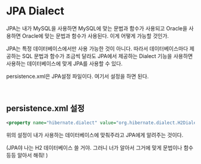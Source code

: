 

# JPA Dialect

JPA는 내가 MySQL을 사용하면 MySQL에 맞는 문법과 함수가 사용되고 Oracle을 사용하면 Oracle에 맞는 문법과 함수가 사용된다. 이게 어떻게 가능할 것인가.    

JPA는 특정 데이터베이스에서만 사용 가능한 것이 아니다. 따라서 데이터베이스마다 제공하는 SQL 문법과 함수가 조금씩 달라도 JPA에서 제공하는 Dialect 기능을 사용하면 사용하는 데이터베이스에 맞게 JPA를 사용할 수 있다.   

persistence.xml은 JPA설정 파일이다. 여기서 설정을 하면 된다.

<br>

## persistence.xml 설정

```xml
<property name="hibernate.dialect" value="org.hibernate.dialect.H2Dialect"/>
```

위의 설정이 내가 사용하는 데이터베이스에 맞춰주라고 JPA에게 알려주는 것이다.

(JPA야 나는 H2 데이터베이스 쓸 거야. 그러니 너가 알아서 그거에 맞게 문법이나 함수 등등 알아서 해줘! )